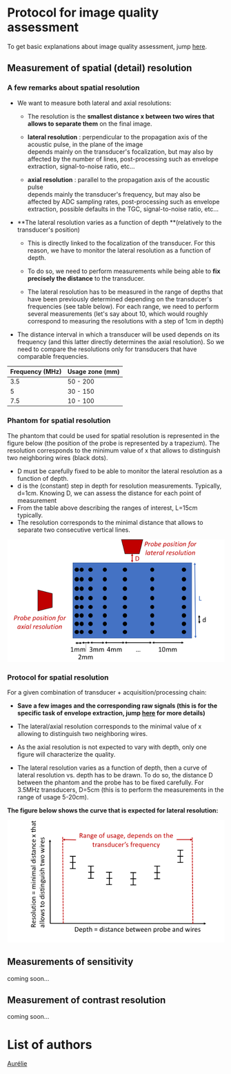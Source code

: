 # Protocol for image quality assessment

To get basic explanations about image quality assessment, jump [here](/references/sigproc/new_IMGQ_metrics.md).

## Measurement of spatial \(detail\) resolution

### A few remarks about spatial resolution

* We want to measure both lateral and axial resolutions:

  * The resolution is the **smallest distance x between two wires that allows to separate them** on the final image.

  * **lateral resolution** : perpendicular to the propagation axis of the acoustic pulse, in the plane of the image  
    depends mainly on the transducer's focalization, but may also by affected by the number of lines, post-processing such as envelope extraction, signal-to-noise ratio, etc...

  * **axial resolution** : parallel to the propagation axis of the acoustic pulse  
    depends mainly the transducer's frequency, but may also be affected by ADC sampling rates, post-processing such as envelope extraction, possible defaults in the TGC, signal-to-noise ratio, etc...

* **The lateral resolution varies as a function of depth **\(relatively to the transducer's position\)

  * This is directly linked to the focalization of the transducer. For this reason, we have to monitor the lateral resolution as a function of depth.

  * To do so, we need to perform measurements while being able to **fix precisely the distance** to the transducer.

  * The lateral resolution has to be measured in the range of depths that have been previously determined depending on the transducer's frequencies \(see table below\). For each range, we need to perform several measurements \(let's say about 10, which would roughly correspond to measuring the resolutions with a step of 1cm in depth\)

* The distance interval in which a transducer will be used depends on its frequency \(and this latter directly determines the axial resolution\). So we need to compare the resolutions only for transducers that have comparable frequencies.

| Frequency \(MHz\) | Usage zone \(mm\) |
| :--- | :--- |
| 3.5 | 50 - 200 |
| 5 | 30 - 150 |
| 7.5 | 10 - 100 |

### Phantom for spatial resolution

The phantom that could be used for spatial resolution is represented in the figure below \(the position of the probe is represented by a trapezium\). The resolution corresponds to the minimum value of x that allows to distinguish two neighboring wires \(black dots\).

* D must be carefully fixed to be able to monitor the lateral resolution as a function of depth.
* d is the \(constant\) step in depth for resolution measurements. Typically, d=1cm. Knowing D, we can assess the distance for each point of measurement
* From the table above describing the ranges of interest, L=15cm typically.
* The resolution corresponds to the minimal distance that allows to separate two consecutive vertical lines.

![](/assets/phantom_axial_lateral_resolution1.png)

### Protocol for spatial resolution

For a given combination of transducer + acquisition/processing chain:

* **Save a few images and the corresponding raw signals \(this is for the specific task of envelope extraction, jump **[**here**](/inprogress/mobile_app/characterization/specific-protocol-for-tests-of-alternative-methods-for-envelope-detection.md)** for more details\)**

* The lateral/axial resolution corresponds to the minimal value of x allowing to distinguish two neighboring wires.

* As the axial resolution is not expected to vary with depth, only one figure will characterize the quality.

* The lateral resolution varies as a function of depth, then a curve of lateral resolution vs. depth has to be drawn. To do so, the distance D between the phantom and the probe has to be fixed carefully. For 3.5MHz transducers, D=5cm \(this is to perform the measurements in the range of usage 5-20cm\).

**The figure below shows the curve that is expected for lateral resolution:**

![](/assets/spatial_resolution_curve.png)

## Measurements of sensitivity

coming soon...

## Measurement of contrast resolution

coming soon...

# List of authors

[Aurélie](https://github.com/aurelie-mutschler)

